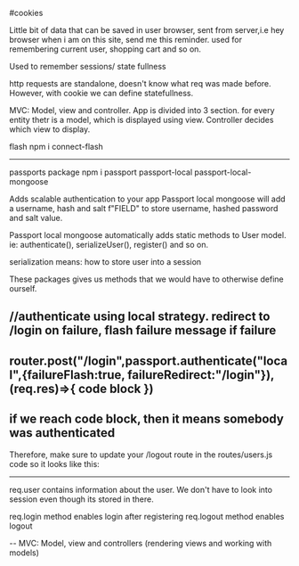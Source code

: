 #cookies

Little bit of data that can be saved in user browser, sent from server,i.e hey browser when i am on this site, send me this reminder. used for remembering current user, shopping cart and so on.

Used to remember sessions/ state fullness

http requests are standalone, doesn't know what req was made before. However, with cookie we can define statefullness.

MVC: Model, view and controller. App is divided into 3 section. for every entity thetr is a model, which is displayed using view. Controller decides which view to display.

flash
npm i connect-flash

---

passports package
npm i passport passport-local passport-local-mongoose

Adds scalable authentication to your app
Passport local mongoose will add a username, hash and salt f"FIELD" to store username, hashed password and salt value.

Passport local mongoose automatically adds static methods to User model. ie: authenticate(), serializeUser(), register() and so on.


serialization means: how to store user into a session

These packages gives us methods that we would have to otherwise define ourself.

//authenticate using local strategy. redirect to /login on failure, flash failure message if failure
--
router.post("/login",passport.authenticate("local",{failureFlash:true, failureRedirect:"/login"}),(req.res)=>{
code block
})
--
if we reach code block, then it means somebody was authenticated
--

Therefore, make sure to update your /logout route in the routes/users.js code so it looks like this:

---
req.user contains information about the user. We don't have to look into session even though its stored in there.

req.login method enables login after registering
req.logout method enables logout

--
MVC: Model, view and controllers (rendering views and working with models)